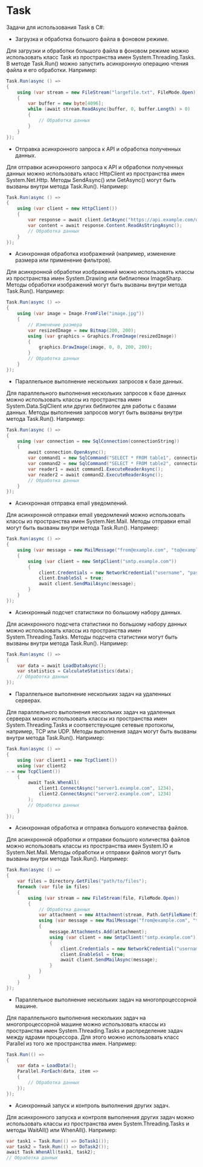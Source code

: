 # Task

Задачи для использования Task в C#:
- Загрузка и обработка большого файла в фоновом режиме.

Для загрузки и обработки большого файла в фоновом режиме можно использовать класс Task из пространства имен System.Threading.Tasks. В методе Task.Run() можно запустить асинхронную операцию чтения файла и его обработки. Например:

```C#
Task.Run(async () =>
{
    using (var stream = new FileStream("largefile.txt", FileMode.Open))
    {
        var buffer = new byte[4096];
        while (await stream.ReadAsync(buffer, 0, buffer.Length) > 0)
        {
            // Обработка данных
        }
    }
});
```

- Отправка асинхронного запроса к API и обработка полученных данных.

Для отправки асинхронного запроса к API и обработки полученных данных можно использовать класс HttpClient из пространства имен System.Net.Http. Методы SendAsync() или GetAsync() могут быть вызваны внутри метода Task.Run(). Например:
```C#
Task.Run(async () =>
{
    using (var client = new HttpClient())
    {
        var response = await client.GetAsync("https://api.example.com/data");
        var content = await response.Content.ReadAsStringAsync();
        // Обработка данных
    }
});
```

- Асинхронная обработка изображений (например, изменение размера или применение фильтров).

Для асинхронной обработки изображений можно использовать классы из пространства имен System.Drawing или библиотеки ImageSharp. Методы обработки изображений могут быть вызваны внутри метода Task.Run(). Например:
```C#
Task.Run(async () =>
{
    using (var image = Image.FromFile("image.jpg"))
    {
        // Изменение размера
        var resizedImage = new Bitmap(200, 200);
        using (var graphics = Graphics.FromImage(resizedImage))
        {
            graphics.DrawImage(image, 0, 0, 200, 200);
        }
        // Обработка данных
    }
});
```

- Параллельное выполнение нескольких запросов к базе данных.

Для параллельного выполнения нескольких запросов к базе данных можно использовать классы из пространства имен System.Data.SqlClient или других библиотек для работы с базами данных. Методы выполнения запросов могут быть вызваны внутри метода Task.Run(). Например:
```C#
Task.Run(async () =>
{
    using (var connection = new SqlConnection(connectionString))
    {
        await connection.OpenAsync();
        var command1 = new SqlCommand("SELECT * FROM table1", connection);
        var command2 = new SqlCommand("SELECT * FROM table2", connection);
        var reader1 = await command1.ExecuteReaderAsync();
        var reader2 = await command2.ExecuteReaderAsync();
        // Обработка данных
    }
});
```

- Асинхронная отправка email уведомлений.

Для асинхронной отправки email уведомлений можно использовать классы из пространства имен System.Net.Mail. Методы отправки email могут быть вызваны внутри метода Task.Run(). Например:
```C#
Task.Run(async () =>
{
    using (var message = new MailMessage("from@example.com", "to@example.com", "Subject", "Body"))
    {
        using (var client = new SmtpClient("smtp.example.com"))
        {
            client.Credentials = new NetworkCredential("username", "password");
            client.EnableSsl = true;
            await client.SendMailAsync(message);
        }
    }
});
```

- Асинхронный подсчет статистики по большому набору данных.

Для асинхронного подсчета статистики по большому набору данных можно использовать классы из пространства имен System.Threading.Tasks. Методы подсчета статистики могут быть вызваны внутри метода Task.Run(). Например:
```C#
Task.Run(async () =>
{
    var data = await LoadDataAsync();
    var statistics = CalculateStatistics(data);
    // Обработка данных
});
```

- Параллельное выполнение нескольких задач на удаленных серверах.

Для параллельного выполнения нескольких задач на удаленных серверах можно использовать классы из пространства имен System.Threading.Tasks и соответствующие сетевые протоколы, например, TCP или UDP. Методы выполнения задач могут быть вызваны внутри метода Task.Run(). Например:
```C#
Task.Run(async () =>
{
    using (var client1 = new TcpClient())
    using (var client2
- = new TcpClient())
    {
        await Task.WhenAll(
            client1.ConnectAsync("server1.example.com", 1234),
            client2.ConnectAsync("server2.example.com", 1234)
        );
        // Обработка данных
    }
});
```

- Асинхронная обработка и отправка большого количества файлов.

Для асинхронной обработки и отправки большого количества файлов можно использовать классы из пространства имен System.IO и System.Net.Mail. Методы обработки и отправки файлов могут быть вызваны внутри метода Task.Run(). Например:
```C#
Task.Run(async () =>
{
    var files = Directory.GetFiles("path/to/files");
    foreach (var file in files)
    {
        using (var stream = new FileStream(file, FileMode.Open))
        {
            // Обработка данных
            var attachment = new Attachment(stream, Path.GetFileName(file));
            using (var message = new MailMessage("from@example.com", "to@example.com", "Subject", "Body"))
            {
                message.Attachments.Add(attachment);
                using (var client = new SmtpClient("smtp.example.com"))
                {
                    client.Credentials = new NetworkCredential("username", "password");
                    client.EnableSsl = true;
                    await client.SendMailAsync(message);
                }
            }
        }
    }
});
```

- Параллельное выполнение нескольких задач на многопроцессорной машине.

Для параллельного выполнения нескольких задач на многопроцессорной машине можно использовать классы из пространства имен System.Threading.Tasks и распределение задач между ядрами процессора. Для этого можно использовать класс Parallel из того же пространства имен. Например:
```C#
Task.Run(() =>
{
    var data = LoadData();
    Parallel.ForEach(data, item =>
    {
        // Обработка данных
    });
});
```

- Асинхронный запуск и контроль выполнения других задач.

Для асинхронного запуска и контроля выполнения других задач можно использовать классы из пространства имен System.Threading.Tasks и методы WaitAll() или WhenAll(). Например:
```C#
var task1 = Task.Run(() => DoTask1());
var task2 = Task.Run(() => DoTask2());
await Task.WhenAll(task1, task2);
// Обработка данных
```
